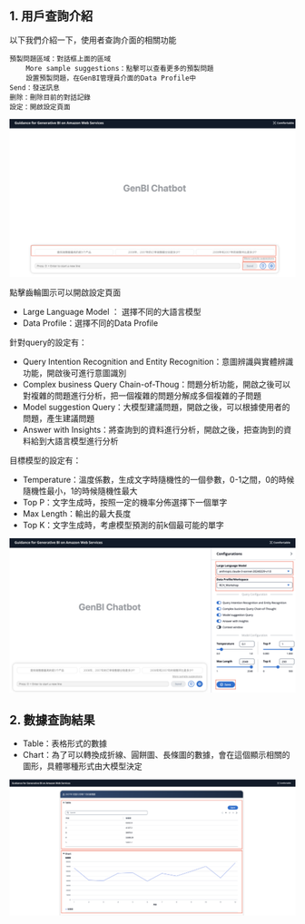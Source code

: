 ## 1. 用戶查詢介紹
以下我們介紹一下，使用者查詢介面的相關功能

    預製問題區域：對話框上面的區域
        More sample suggestions：點擊可以查看更多的預製問題
        設置預製問題，在GenBI管理員介面的Data Profile中
    Send：發送訊息
    删除：刪除目前的對話記錄
    設定：開啟設定頁面
    
![image](images/User_2.png)

點擊齒輪圖示可以開啟設定頁面

+ Large Language Model ： 選擇不同的大語言模型
+ Data Profile：選擇不同的Data Profile

針對query的設定有：

+ Query Intention Recognition and Entity Recognition：意圖辨識與實體辨識功能，開啟後可進行意圖識別
+ Complex business Query Chain-of-Thoug：問題分析功能，開啟之後可以對複雜的問題進行分析，把一個複雜的問題分解成多個複雜的子問題
+ Model suggestion Query：大模型建議問題，開啟之後，可以根據使用者的問題，產生建議問題
+ Answer with Insights：將查詢到的資料進行分析，開啟之後，把查詢到的資料給到大語言模型進行分析

目標模型的設定有：

+ Temperature：溫度係數，生成文字時隨機性的一個參數，0-1之間，0的時候隨機性最小，1的時候隨機性最大
+ Top P：文字生成時，按照一定的機率分佈選擇下一個單字
+ Max Length：輸出的最大長度
+ Top K：文字生成時，考慮模型預測的前k個最可能的單字

![image](images/User_3.png)

## 2. 數據查詢結果
+ Table：表格形式的數據
+ Chart：為了可以轉換成折線、圓餅圖、長條圖的數據，會在這個顯示相關的圖形，具體哪種形式由大模型決定

![image](images/User_4.png)

